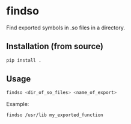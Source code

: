 # findso

Find exported symbols in .so files in a directory.

## Installation (from source)

```bash
pip install .
```

## Usage

```bash
findso <dir_of_so_files> <name_of_export>
```

Example:

```bash
findso /usr/lib my_exported_function
```
